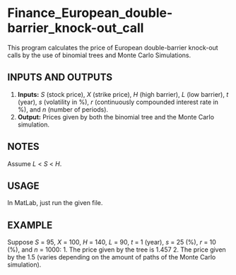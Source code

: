 # Finance_European_double-barrier_knock-out_call

This program calculates the price of European double-barrier knock-out calls by the use of binomial trees and Monte Carlo Simulations.

## INPUTS AND OUTPUTS
1. **Inputs:** *S* (stock price), *X* (strike price), *H* (high barrier), *L* (low barrier), *t* (year), *s* (volatility in %), *r* (continuously compounded interest rate in %), and *n* (number of periods). 
2. **Output:** Prices given by both the binomial tree and the Monte Carlo simulation.

## NOTES

Assume *L* < *S* < *H*.

## USAGE
In MatLab, just run the given file.

## EXAMPLE
Suppose *S* = 95, *X* = 100, *H* = 140, *L* = 90, *t* = 1 (year), *s* = 25 (%), *r* = 10 (%), and *n* = 1000:
	1. The price given by the tree is 1.457
	2. The price given by the 1.5 (varies depending on the amount of paths of the Monte Carlo simulation).
